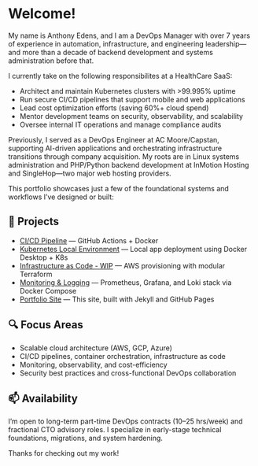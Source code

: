 # Welcome!

My name is Anthony Edens, and I am a DevOps Manager with over 7 years of experience in automation, infrastructure, and engineering leadership—and more than a decade of backend development and systems administration before that.

I currently take on the following responsibilites at a HealthCare SaaS:
- Architect and maintain Kubernetes clusters with >99.995% uptime
- Run secure CI/CD pipelines that support mobile and web applications
- Lead cost optimization efforts (saving 60%+ cloud spend)
- Mentor development teams on security, observability, and scalability
- Oversee internal IT operations and manage compliance audits

Previously, I served as a DevOps Engineer at AC Moore/Capstan, supporting AI-driven applications and orchestrating infrastructure transitions through company acquisition. My roots are in Linux systems administration and PHP/Python backend development at InMotion Hosting and SingleHop—two major web hosting providers.

This portfolio showcases just a few of the foundational systems and workflows I’ve designed or built:

## 🔧 Projects
- [CI/CD Pipeline](projects/01-ci-cd-pipeline.html) — GitHub Actions + Docker
- [Kubernetes Local Environment](projects/02-k8s-local-env.html) — Local app deployment using Docker Desktop + K8s
- [Infrastructure as Code - WIP](projects/03-iac-terraform.html) — AWS provisioning with modular Terraform
- [Monitoring & Logging](projects/04-monitoring-logging.html) — Prometheus, Grafana, and Loki stack via Docker Compose
- [Portfolio Site](projects/05-portfolio-site.html) — This site, built with Jekyll and GitHub Pages

## 🔍 Focus Areas
- Scalable cloud architecture (AWS, GCP, Azure)
- CI/CD pipelines, container orchestration, infrastructure as code
- Monitoring, observability, and cost-efficiency
- Security best practices and cross-functional DevOps collaboration

## 📫 Availability
I’m open to long-term part-time DevOps contracts (10–25 hrs/week) and fractional CTO advisory roles. I specialize in early-stage technical foundations, migrations, and system hardening.

Thanks for checking out my work!